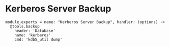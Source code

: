 
# Kerberos Server Backup

    module.exports = name: "Kerberos Server Backup", handler: (options) ->
      @tools.backup
        header: 'Database'
        name: 'kerberos'
        cmd: 'kdb5_util dump'
